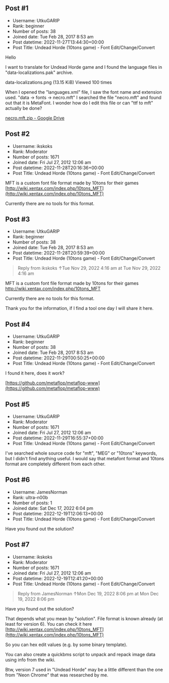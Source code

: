 ## Post #1
- Username: UtkuGARIP
- Rank: beginner
- Number of posts: 38
- Joined date: Tue Feb 28, 2017 8:53 am
- Post datetime: 2022-11-27T13:44:30+00:00
- Post Title: Undead Horde (10tons game) - Font Edit/Change/Convert

Hello

I want to translate for Undead Horde game and I found the language files in "data-localizations.pak" archive.



data-localizations.png (13.15 KiB) Viewed 100 times



When I opened the "languages.xml" file, I saw the font name and extension used. "data -> fonts -> necro.mft" I searched the file "necro.mft" and found out that it is MetaFont. I wonder how do I edit this file or can "ttf to mft" actually be done?

[necro.mft.zip - Google Drive](https://drive.google.com/file/d/1Wwd3xTU4psT7DjF0Z-S8gtICD_x-sVxm/view?usp=share_link)
## Post #2
- Username: ikskoks
- Rank: Moderator
- Number of posts: 1671
- Joined date: Fri Jul 27, 2012 12:06 am
- Post datetime: 2022-11-28T20:16:36+00:00
- Post Title: Undead Horde (10tons game) - Font Edit/Change/Convert

MFT is a custom font file format made by 10tons for their games
[http://wiki.xentax.com/index.php/10tons_MFT](http://wiki.xentax.com/index.php/10tons_MFT)

Currently there are no tools for this format.
## Post #3
- Username: UtkuGARIP
- Rank: beginner
- Number of posts: 38
- Joined date: Tue Feb 28, 2017 8:53 am
- Post datetime: 2022-11-28T20:59:39+00:00
- Post Title: Undead Horde (10tons game) - Font Edit/Change/Convert

> Reply from ikskoks ↑Tue Nov 29, 2022 4:16 am at Tue Nov 29, 2022 4:16 am
>
> 
MFT is a custom font file format made by 10tons for their games
http://wiki.xentax.com/index.php/10tons_MFT

Currently there are no tools for this format.

Thank you for the information, if I find a tool one day I will share it here.
## Post #4
- Username: UtkuGARIP
- Rank: beginner
- Number of posts: 38
- Joined date: Tue Feb 28, 2017 8:53 am
- Post datetime: 2022-11-29T00:50:25+00:00
- Post Title: Undead Horde (10tons game) - Font Edit/Change/Convert

I found it here, does it work?

[https://github.com/metaflop/metaflop-www](https://github.com/metaflop/metaflop-www)
## Post #5
- Username: UtkuGARIP
- Rank: Moderator
- Number of posts: 1671
- Joined date: Fri Jul 27, 2012 12:06 am
- Post datetime: 2022-11-29T16:55:37+00:00
- Post Title: Undead Horde (10tons game) - Font Edit/Change/Convert

I've searched whole source code for "mft", "MEG" or "10tons" keywords, but I didn't find anything useful.
I would say that metafont format and 10tons format are completely different from each other.
## Post #6
- Username: JamesNorman
- Rank: ultra-n00b
- Number of posts: 1
- Joined date: Sat Dec 17, 2022 6:04 pm
- Post datetime: 2022-12-19T12:06:13+00:00
- Post Title: Undead Horde (10tons game) - Font Edit/Change/Convert

Have you found out the solution?
## Post #7
- Username: ikskoks
- Rank: Moderator
- Number of posts: 1671
- Joined date: Fri Jul 27, 2012 12:06 am
- Post datetime: 2022-12-19T12:41:20+00:00
- Post Title: Undead Horde (10tons game) - Font Edit/Change/Convert

> Reply from JamesNorman ↑Mon Dec 19, 2022 8:06 pm at Mon Dec 19, 2022 8:06 pm
>
> 
Have you found out the solution?

That depends what you mean by "solution". File format is known already (at least for version 6).
You can check it here [http://wiki.xentax.com/index.php/10tons_MFT](http://wiki.xentax.com/index.php/10tons_MFT)

So you can hex edit values (e.g. by some binary template).

You can also create a quickbms script to unpack and repack image data using info from the wiki.

Btw, version 7 used in "Undead Horde" may be a little different than the one from "Neon Chrome" that was researched by me.
